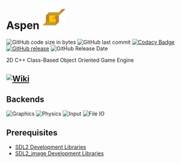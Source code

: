 # Aspen ![Icon](https://github.com/BtheDestroyer/Aspen/raw/master/Aspen_Logo.64.png)

![GitHub code size in bytes](https://img.shields.io/github/languages/code-size/bthedestroyer/aspen.svg?style=plastic) ![GitHub last commit](https://img.shields.io/github/last-commit/bthedestroyer/aspen.svg?style=plastic) [![Codacy Badge](https://api.codacy.com/project/badge/Grade/6f660bad40cb46558391d92946369704)](https://www.codacy.com/app/BtheDestroyer/Aspen?utm_source=github.com&amp;utm_medium=referral&amp;utm_content=BtheDestroyer/Aspen&amp;utm_campaign=Badge_Grade) [![GitHub release](https://img.shields.io/github/release/bthedestroyer/aspen.svg?style=plastic)](https://github.com/bthedestroyer/aspen/releases) ![GitHub Release Date](https://img.shields.io/github/release-date/bthedestroyer/aspen.svg?style=plastic)

2D C++ Class-Based Object Oriented Game Engine

## [![Wiki](https://img.shields.io/badge/-wiki-blue.svg)](https://bthedestroyer.github.io/Aspen/)

## Backends

![Graphics](https://img.shields.io/badge/graphics-SDL-blue.svg)
![Physics](https://img.shields.io/badge/physics-Custom-blue.svg)
![Input](https://img.shields.io/badge/input-SDL-blue.svg)
![File IO](https://img.shields.io/badge/file_io-SDL-blue.svg)

## Prerequisites

*  [SDL2 Development Libraries](https://www.libsdl.org/download-2.0.php)
*  [SDL2_image Development Libraries](https://www.libsdl.org/projects/SDL_image/)
